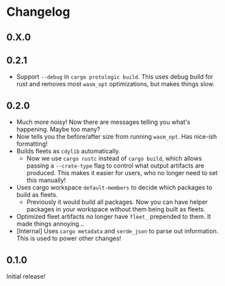 # Changelog
## 0.X.0

## 0.2.1
- Support `--debug` in `cargo protologic build`. This uses debug build for rust and removes most `wasm_opt` optimizations, but makes things slow.

## 0.2.0
- Much more noisy! Now there are messages telling you what's happening. Maybe too many?
- Now tells you the before/after size from running `wasm_opt`. Has nice-ish formatting!
- Builds fleets as `cdylib` automatically.
    - Now we use `cargo rustc` instead of `cargo build`, which allows passing a `--crate-type` flag to control what output artifacts are produced. This makes it easier for users, who no longer need to set this manually!
- Uses cargo workspace `default-members` to decide which packages to build as fleets.
    - Previously it would build all packages. Now you can have helper packages in your workspace without them being built as fleets.
- Optimized fleet artifacts no longer have `fleet_` prepended to them. It made things annoying...
- [Internal] Uses `cargo metadata` and `serde_json` to parse out information. This is used to power other changes!

## 0.1.0

Initial release!